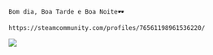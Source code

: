 ```Bom dia, Boa Tarde e Boa Noite🕶️```

```https://steamcommunity.com/profiles/76561198961536220/```


![](https://img1.picmix.com/output/stamp/normal/3/5/9/1/2371953_07634.gif)
